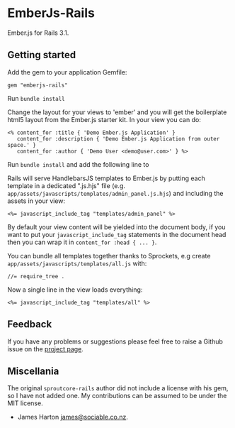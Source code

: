 EmberJs-Rails
================

Ember.js for Rails 3.1.


Getting started
---------------

Add the gem to your application Gemfile:

    gem "emberjs-rails"

Run `bundle install`

Change the layout for your views to 'ember' and
you will get the boilerplate html5 layout from the
Ember.js starter kit. In your view you can do:

    <% content_for :title { 'Demo Ember.js Application' }
       content_for :description { 'Demo Ember.js Application from outer space.' }
       content_for :author { 'Demo User <demo@user.com>' } %>

Run `bundle install` and add the following line to 

Rails will serve HandlebarsJS templates to Ember.js
by putting each template in a dedicated ".js.hjs" file
(e.g. `app/assets/javascripts/templates/admin_panel.js.hjs`)
and including the assets in your view:

    <%= javascript_include_tag "templates/admin_panel" %>

By default your view content will be yielded into the document body,
if you want to put your `javascript_include_tag` statements in the
document head then you can wrap it in `content_for :head { ... }`.

You can bundle all templates together thanks to Sprockets,
e.g create `app/assets/javascripts/templates/all.js` with:

    //= require_tree .

Now a single line in the view loads everything:

    <%= javascript_include_tag "templates/all" %>

Feedback
--------

If you have any problems or suggestions please feel free to raise
a Github issue on the [project page](https://github.com/jamesotron/emberjs-rails).

Miscellania
-----------

The original `sproutcore-rails` author did not include a license with his gem, so 
I have not added one.  My contributions can be assumed to be under the MIT license.
  - James Harton <james@sociable.co.nz>.
